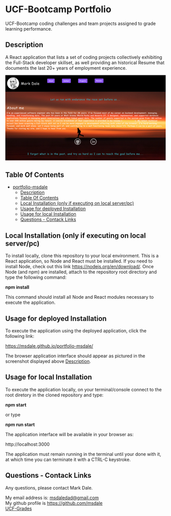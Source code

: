 # UCF-Bootcamp Portfolio

UCF-Bootcamp coding challenges and team projects assigned to grade learning performance.

## Description

A React application that lists a set of coding projects collectively exhibiting the Full-Stack developer skillset,
as well providing an historical Resume that documents the last 20+ years of employment experience.   

![screenshot](./src/assets/images/screenshot.png)

## Table Of Contents

- [portfolio-msdale](#portfolio-msdale)
  - [Description](#description)
  - [Table Of Contents](#table-of-contents)
  - [Local Installation (only if executing on local server/pc)](#local-installation-only-if-executing-on-local-serverpc)
  - [Usage for deployed Installation](#usage-for-deployed-installation)
  - [Usage for local Installation](#usage-for-local-installation)
  - [Questions - Contack Links](#questions-contact-links)

## Local Installation (only if executing on local server/pc)

To install locally, clone this repository to your local environment. This is a React application, so Node and React must be installed. If you need to install Node, check out this link https://nodejs.org/en/download/. Once Node (and npm) are installed, attach to the repository root directory and type the following command:

**npm install**  
  
This command should install all Node and React modules necessary to execute the application.

## Usage for deployed Installation

To execute the application using the deployed application, click the following link:

https://msdale.github.io/portfolio-msdale/
  
The browser application interface should appear as pictured in the screenshot displayed above [Description](#description).

## Usage for local Installation

To execute the application locally, on your terminal/console connect to the root diretory in the cloned repository and type:

**npm start** 
  
or type

**npm run start**
  
The application interface will be available in your browser as:

http://localhost:3000
  
The application must remain running in the terminal until your done with it, at which time you can terminate it with a CTRL-C keystroke.

## Questions - Contack Links

Any questions, please contact Mark Dale.

My email address is: msdaledad@gmail.com  
My github profile is https://github.com/msdale  
[UCF-Grades](./src/assets/documents/UCF-Bootcamp-Grades.pdf)
